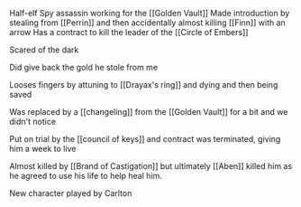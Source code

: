 Half-elf
Spy assassin working for the [[Golden Vault]]
Made introduction by stealing from [[Perrin]] and then accidentally almost killing [[Finn]] with an arrow
Has a contract to kill the leader of the [[Circle of Embers]]

Scared of the dark

Did give back the gold he stole from me

Looses fingers by attuning to [[Drayax's ring]] and dying and then being saved

Was replaced by a [[changeling]] from the [[Golden Vault]] for a bit and we didn't notice

Put on trial by the [[council of keys]] and contract was terminated, giving him a week to live

Almost killed by [[Brand of Castigation]] but ultimately [[Aben]] killed him as he agreed to use his life to help heal him.

New character played by Carlton

